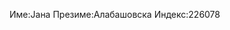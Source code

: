 Име:Јана                                                                 Презиме:Алабашовска                                                             Индекс:226078
